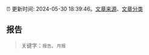 :alarm_clock: 更新时间: 2024-05-30 18:39:46。[文章来源](/README.md)、[文章分类](/TAGS.md)

## 报告


> 关键字：`报告`、`月报`



